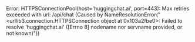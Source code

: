 Error: HTTPSConnectionPool(host='huggingchat.ai', port=443): Max retries exceeded with url: /api/chat (Caused by NameResolutionError("<urllib3.connection.HTTPSConnection object at 0x103a2fbe0>: Failed to resolve 'huggingchat.ai' ([Errno 8] nodename nor servname provided, or not known)"))